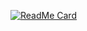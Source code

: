 [![ReadMe Card](https://github-readme-stats.vercel.app/api/pin/?username=ssearch-e&repo=ssearcg)](https://github.com/org/ssearch-e/ssearch)
